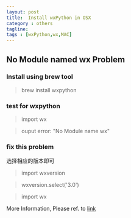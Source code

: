 ```yaml
---
layout: post
title:  Install wxPython in OSX
category : others
tagline: 
tags : [wxPython,wx,MAC]
---
```


## No Module named wx Problem

### Install using brew tool
> brew install wxpython

### test for wxpython
> import wx

> ouput error: "No Module name wx"

### fix this problem

选择相应的版本即可

> import wxversion

> wxversion.select('3.0')

> import wx

More Information, Please ref. to [link](http://0x55aa.sinaapp.com/算法-编程/121.html)
